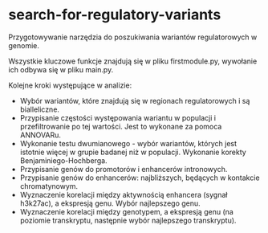 # search-for-regulatory-variants
Przygotowywanie narzędzia do poszukiwania wariantów regulatorowych w genomie.

Wszystkie kluczowe funkcje znajdują się w pliku firstmodule.py, wywołanie ich odbywa się w pliku main.py.

Kolejne kroki występujące w analizie:
- Wybór wariantów, które znajdują się w regionach regulatorowych i są bialleliczne.
- Przypisanie częstości występowania wariantu w populacji i przefiltrowanie po tej wartości. Jest to wykonane za pomoca ANNOVARu.
- Wykonanie testu dwumianowego - wybór wariantów, których jest istotnie więcej w grupie badanej niż w populacji. Wykonanie korekty Benjaminiego-Hochberga.
- Przypisanie genów do promotorów i enhancerów intronowych.
- Przypisanie genów do enhancerów: najbliższych, będących w kontakcie chromatynowym.
- Wyznaczenie korelacji między aktywnością enhancera (sygnał h3k27ac), a ekspresją genu. Wybór najlepszego genu.
- Wyznaczenie korelacji między genotypem, a ekspresją genu (na poziomie transkryptu, następnie wybór najlepszego transkryptu).
  





